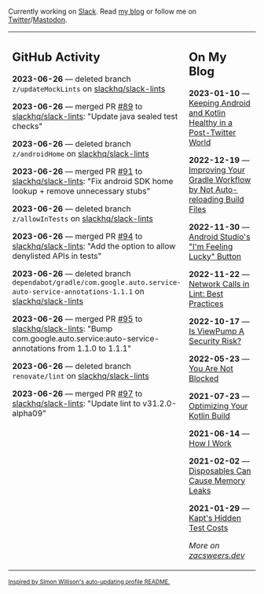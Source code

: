 Currently working on [Slack](https://slack.com/). Read [my blog](https://zacsweers.dev/) or follow me on [Twitter](https://twitter.com/ZacSweers)/[Mastodon](https://hachyderm.io/@ZacSweers).

<table><tr><td valign="top" width="60%">

## GitHub Activity
<!-- githubActivity starts -->
**2023-06-26** — deleted branch `z/updateMockLints` on [slackhq/slack-lints](https://github.com/slackhq/slack-lints)

**2023-06-26** — merged PR [#89](https://github.com/slackhq/slack-lints/pull/89) to [slackhq/slack-lints](https://github.com/slackhq/slack-lints): "Update java sealed test checks"

**2023-06-26** — deleted branch `z/androidHome` on [slackhq/slack-lints](https://github.com/slackhq/slack-lints)

**2023-06-26** — merged PR [#91](https://github.com/slackhq/slack-lints/pull/91) to [slackhq/slack-lints](https://github.com/slackhq/slack-lints): "Fix android SDK home lookup + remove unnecessary stubs"

**2023-06-26** — deleted branch `z/allowInTests` on [slackhq/slack-lints](https://github.com/slackhq/slack-lints)

**2023-06-26** — merged PR [#94](https://github.com/slackhq/slack-lints/pull/94) to [slackhq/slack-lints](https://github.com/slackhq/slack-lints): "Add the option to allow denylisted APIs in tests"

**2023-06-26** — deleted branch `dependabot/gradle/com.google.auto.service-auto-service-annotations-1.1.1` on [slackhq/slack-lints](https://github.com/slackhq/slack-lints)

**2023-06-26** — merged PR [#95](https://github.com/slackhq/slack-lints/pull/95) to [slackhq/slack-lints](https://github.com/slackhq/slack-lints): "Bump com.google.auto.service:auto-service-annotations from 1.1.0 to 1.1.1"

**2023-06-26** — deleted branch `renovate/lint` on [slackhq/slack-lints](https://github.com/slackhq/slack-lints)

**2023-06-26** — merged PR [#97](https://github.com/slackhq/slack-lints/pull/97) to [slackhq/slack-lints](https://github.com/slackhq/slack-lints): "Update lint to v31.2.0-alpha09"
<!-- githubActivity ends -->
</td><td valign="top" width="40%">

## On My Blog
<!-- blog starts -->
**2023-01-10** — [Keeping Android and Kotlin Healthy in a Post-Twitter World](https://www.zacsweers.dev/keeping-android-healthy/)

**2022-12-19** — [Improving Your Gradle Workflow by Not Auto-reloading Build Files](https://www.zacsweers.dev/improving-your-workflow-by-not-auto-reloading-build-files/)

**2022-11-30** — [Android Studio's "I'm Feeling Lucky" Button](https://www.zacsweers.dev/android-studios-im-feeling-lucky-button/)

**2022-11-22** — [Network Calls in Lint: Best Practices](https://www.zacsweers.dev/network-calls-in-lint-best-practices/)

**2022-10-17** — [Is ViewPump A Security Risk?](https://www.zacsweers.dev/is-viewpump-a-security-risk/)

**2022-05-23** — [You Are Not Blocked](https://www.zacsweers.dev/you-are-not-blocked/)

**2021-07-23** — [Optimizing Your Kotlin Build](https://www.zacsweers.dev/optimizing-your-kotlin-build/)

**2021-06-14** — [How I Work](https://www.zacsweers.dev/how-i-work/)

**2021-02-02** — [Disposables Can Cause Memory Leaks](https://www.zacsweers.dev/disposables-can-cause-memory-leaks/)

**2021-01-29** — [Kapt's Hidden Test Costs](https://www.zacsweers.dev/kapts-hidden-test-costs/)
<!-- blog ends -->
_More on [zacsweers.dev](https://zacsweers.dev/)_
</td></tr></table>

<sub><a href="https://simonwillison.net/2020/Jul/10/self-updating-profile-readme/">Inspired by Simon Willison's auto-updating profile README.</a></sub>